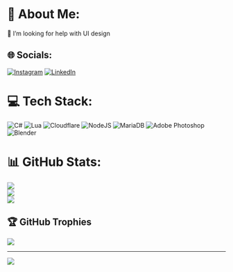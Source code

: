 # 💫 About Me:
🤝 I’m looking for help with UI design<br>


## 🌐 Socials:
[![Instagram](https://img.shields.io/badge/Instagram-%23E4405F.svg?logo=Instagram&logoColor=white)](https://instagram.com/dev_vandora) [![LinkedIn](https://img.shields.io/badge/LinkedIn-%230077B5.svg?logo=linkedin&logoColor=white)](https://linkedin.com/in/https://www.linkedin.com/in/hakan-özmet-736b91218/) 

# 💻 Tech Stack:
![C#](https://img.shields.io/badge/c%23-%23239120.svg?style=for-the-badge&logo=c-sharp&logoColor=white) ![Lua](https://img.shields.io/badge/lua-%232C2D72.svg?style=for-the-badge&logo=lua&logoColor=white) ![Cloudflare](https://img.shields.io/badge/Cloudflare-F38020?style=for-the-badge&logo=Cloudflare&logoColor=white) ![NodeJS](https://img.shields.io/badge/node.js-6DA55F?style=for-the-badge&logo=node.js&logoColor=white) ![MariaDB](https://img.shields.io/badge/MariaDB-003545?style=for-the-badge&logo=mariadb&logoColor=white) ![Adobe Photoshop](https://img.shields.io/badge/adobephotoshop-%2331A8FF.svg?style=for-the-badge&logo=adobephotoshop&logoColor=white) ![Blender](https://img.shields.io/badge/blender-%23F5792A.svg?style=for-the-badge&logo=blender&logoColor=white)
# 📊 GitHub Stats:
![](https://github-readme-stats.vercel.app/api?username=Vandora-41&theme=dark&hide_border=false&include_all_commits=false&count_private=false)<br/>
![](https://github-readme-streak-stats.herokuapp.com/?user=Vandora-41&theme=dark&hide_border=false)<br/>
![](https://github-readme-stats.vercel.app/api/top-langs/?username=Vandora-41&theme=dark&hide_border=false&include_all_commits=false&count_private=false&layout=compact)

## 🏆 GitHub Trophies
![](https://github-profile-trophy.vercel.app/?username=Vandora-41&theme=radical&no-frame=false&no-bg=true&margin-w=4)

---
[![](https://visitcount.itsvg.in/api?id=Vandora-41&icon=0&color=0)](https://visitcount.itsvg.in)

<!-- Proudly created with GPRM ( https://gprm.itsvg.in ) -->
